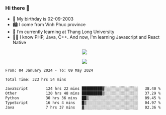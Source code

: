 ### Hi there 👋
- 🎂 My birthday is 02-09-2003
- 🏙️ I come from Vinh Phuc province
- 🌱 I’m currently learning at Thang Long University
- 🧑‍💻 I know PHP, Java, C++. And now, I'm learning Javascript and React Native
<p align="center"><img src="https://github-readme-stats.vercel.app/api?username=tmquang0209&show_icons=true&theme=gradient"></p>
<p align="center"><img src="https://github-readme-stats.vercel.app/api/top-langs/?username=tmquang0209&hide=scss,css&langs_count=10"></p>
<!--START_SECTION:waka-->

```txt
From: 04 January 2024 - To: 09 May 2024

Total Time: 323 hrs 54 mins

JavaScript        124 hrs 22 mins █████████▓░░░░░░░░░░░░░░░   38.40 %
Other             120 hrs 48 mins █████████▒░░░░░░░░░░░░░░░   37.29 %
Python            30 hrs 36 mins  ██▒░░░░░░░░░░░░░░░░░░░░░░   09.45 %
TypeScript        16 hrs 4 mins   █▒░░░░░░░░░░░░░░░░░░░░░░░   04.97 %
Java              7 hrs 37 mins   ▓░░░░░░░░░░░░░░░░░░░░░░░░   02.36 %
```

<!--END_SECTION:waka-->
